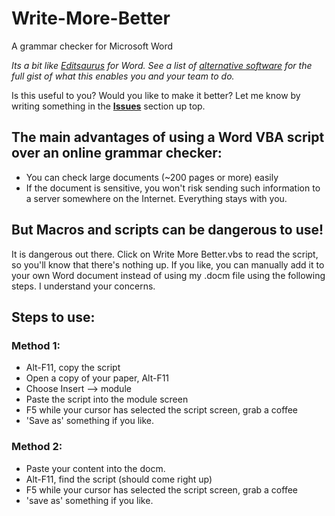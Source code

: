 # Write-More-Better
A grammar checker for Microsoft Word

*Its a bit like [Editsaurus](https://github.com/tylerwalters/editsaurus) for Word. See a list of [alternative software](https://alternativeto.net/software/editsaurus/) for the full gist of what this enables you and your team to do.*

Is this useful to you?  Would you like to make it better?  Let me know by writing something in the [**Issues**](https://github.com/Travis42/Write-More-Better/issues) section up top.

## The main advantages of using a Word VBA script over an online grammar checker:
- You can check large documents (~200 pages or more) easily
- If the document is sensitive, you won't risk sending such information to a server somewhere on the Internet.  Everything stays with you.

## But Macros and scripts can be dangerous to use!
It is dangerous out there.  Click on Write More Better.vbs to read the script, so you'll know that there's nothing up.  If you like, you can manually add it to your own Word document instead of using my .docm file using the following steps.  I understand your concerns.

## Steps to use:

### Method 1:
-	Alt-F11, copy the script
-	Open a copy of your paper, Alt-F11
-	Choose Insert --> module
-	Paste the script into the module screen
-	F5 while your cursor has selected the script screen, grab a coffee
-	'Save as' something if you like.

### Method 2:
-	Paste your content into the docm.
-	Alt-F11, find the script (should come right up)
-	F5 while your cursor has selected the script screen, grab a coffee
-	'save as' something if you like.
